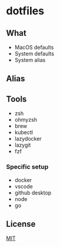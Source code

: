 # dotfiles

## What

- MacOS defaults
- System defaults
- System alias

## Alias

## Tools

- zsh
- ohmyzsh
- brew
- kubectl
- lazydocker
- lazygit
- fzf

### Specific setup

- docker
- vscode
- github desktop
- node
- go

## License

[MIT](LICENSE)

